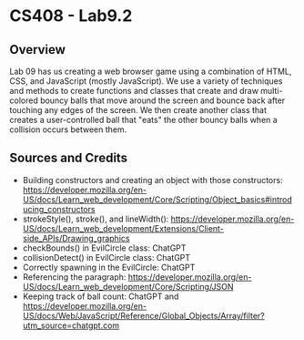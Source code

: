 # CS408 - Lab9.2

## Overview

Lab 09 has us creating a web browser game using a combination of HTML, CSS, and JavaScript (mostly JavaScript).
We use a variety of techniques and methods to create functions and classes that create and draw multi-colored
bouncy balls that move around the screen and bounce back after touching any edges of the screen. We then create
another class that creates a user-controlled ball that "eats" the other bouncy balls when a collision occurs
between them.


## Sources and Credits

- Building constructors and creating an object with those constructors: https://developer.mozilla.org/en-US/docs/Learn_web_development/Core/Scripting/Object_basics#introducing_constructors
- strokeStyle(), stroke(), and lineWidth(): https://developer.mozilla.org/en-US/docs/Learn_web_development/Extensions/Client-side_APIs/Drawing_graphics
- checkBounds() in EvilCircle class: ChatGPT
- collisionDetect() in EvilCircle class: ChatGPT
- Correctly spawning in the EvilCircle: ChatGPT
- Referencing the paragraph: https://developer.mozilla.org/en-US/docs/Learn_web_development/Core/Scripting/JSON
- Keeping track of ball count: ChatGPT and https://developer.mozilla.org/en-US/docs/Web/JavaScript/Reference/Global_Objects/Array/filter?utm_source=chatgpt.com
